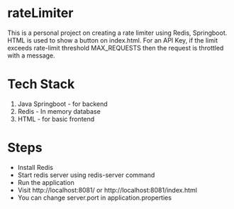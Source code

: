 # rateLimiter
This is a personal project on creating a rate limiter using Redis, Springboot. HTML is used to show a button on index.html. For an API Key, if the limit exceeds rate-limit threshold MAX_REQUESTS then the request is throttled with a message.

# Tech Stack
1. Java Springboot - for backend
2. Redis - In memory database
3. HTML - for basic frontend


# Steps
-  Install Redis
-  Start redis server using redis-server command
-  Run the application
-  Visit http://localhost:8081/ or http://localhost:8081/index.html
-  You can change server.port in application.properties

